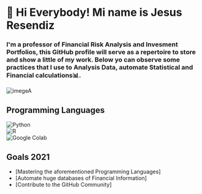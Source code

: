 # 👋 Hi Everybody! Mi name is Jesus Resendiz 
### I'm a professor of Financial Risk Analysis and Invesment Portfolios, this GitHub profile will serve as a repertoire to store and show a little of my work. Below yo can observe some practices that I use to Analysis Data, automate Statistical and Financial calculations📊. 

![imegeA](https://user-images.githubusercontent.com/86130991/122630691-50d37900-d08b-11eb-8d5e-62255e53e4b7.gif)

## Programming Languages
![Python](https://img.shields.io/badge/python-3DDC84?style=for-the-badge&logo=python&logoColor=white&labelColor=101010)</br>
![R](https://img.shields.io/badge/r-0095D5?style=for-the-badge&logo=r&logoColor=white&labelColor=101010)</br>
![Google Colab](https://img.shields.io/badge/Google_Colab-3DDC84?style=for-the-badge&logo=google-colab&logoColor=white&labelColor=101010)</br>

## Goals 2021
   -  [Mastering the aforementioned Programming Languages]
   -  [Automate huge databases of Financial Information]
   -  [Contribute to the GitHub Community]
